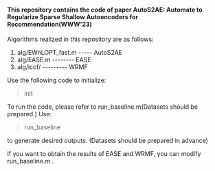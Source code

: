 #### This repository contains the code of paper __AutoS2AE: Automate to Regularize Sparse Shallow Autoencoders for Recommendation(WWW'23)__

Algorithms realized in this repository are as follows:

1. alg/EWnLOPT_fast.m ----- AutoS2AE
2. alg/EASE.m -------- EASE
3. alg/iccf/ --------- WRMF

Use the following code to initialize:

> init

To run the code, please refer to run_baseline.m(Datasets should be prepared.) Use:

> run_baseline

to generate desired outputs.
(Datasets should be prepared in advance)

If you want to obtain the results of EASE and WRMF, you can modify run_baseline.m .